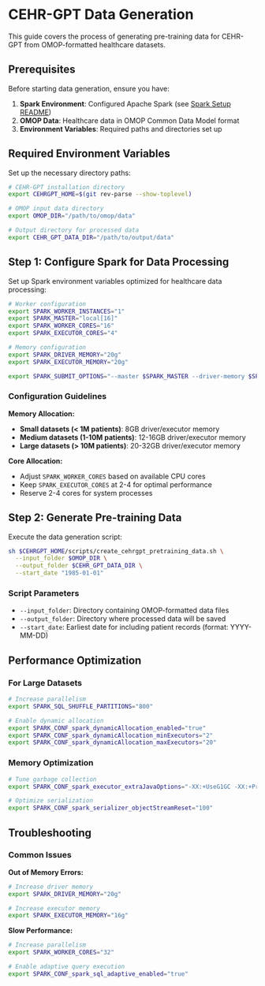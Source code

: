 # CEHR-GPT Data Generation

This guide covers the process of generating pre-training data for CEHR-GPT from OMOP-formatted healthcare datasets.

## Prerequisites

Before starting data generation, ensure you have:

1. **Spark Environment**: Configured Apache Spark (see [Spark Setup README](./spark_setup.md))
2. **OMOP Data**: Healthcare data in OMOP Common Data Model format
3. **Environment Variables**: Required paths and directories set up

## Required Environment Variables

Set up the necessary directory paths:

```bash
# CEHR-GPT installation directory
export CEHRGPT_HOME=$(git rev-parse --show-toplevel)

# OMOP input data directory
export OMOP_DIR="/path/to/omop/data"

# Output directory for processed data
export CEHR_GPT_DATA_DIR="/path/to/output/data"
```

## Step 1: Configure Spark for Data Processing

Set up Spark environment variables optimized for healthcare data processing:

```bash
# Worker configuration
export SPARK_WORKER_INSTANCES="1"
export SPARK_MASTER="local[16]"
export SPARK_WORKER_CORES="16"
export SPARK_EXECUTOR_CORES="4"

# Memory configuration
export SPARK_DRIVER_MEMORY="20g"
export SPARK_EXECUTOR_MEMORY="20g"

export SPARK_SUBMIT_OPTIONS="--master $SPARK_MASTER --driver-memory $SPARK_DRIVER_MEMORY --executor-memory $SPARK_EXECUTOR_MEMORY --executor-cores $SPARK_EXECUTOR_CORES"
```

### Configuration Guidelines

**Memory Allocation:**
- **Small datasets (< 1M patients)**: 8GB driver/executor memory
- **Medium datasets (1-10M patients)**: 12-16GB driver/executor memory
- **Large datasets (> 10M patients)**: 20-32GB driver/executor memory

**Core Allocation:**
- Adjust `SPARK_WORKER_CORES` based on available CPU cores
- Keep `SPARK_EXECUTOR_CORES` at 2-4 for optimal performance
- Reserve 2-4 cores for system processes

## Step 2: Generate Pre-training Data

Execute the data generation script:

```bash
sh $CEHRGPT_HOME/scripts/create_cehrgpt_pretraining_data.sh \
  --input_folder $OMOP_DIR \
  --output_folder $CEHR_GPT_DATA_DIR \
  --start_date "1985-01-01"
```

### Script Parameters

- `--input_folder`: Directory containing OMOP-formatted data files
- `--output_folder`: Directory where processed data will be saved
- `--start_date`: Earliest date for including patient records (format: YYYY-MM-DD)

## Performance Optimization

### For Large Datasets

```bash
# Increase parallelism
export SPARK_SQL_SHUFFLE_PARTITIONS="800"

# Enable dynamic allocation
export SPARK_CONF_spark_dynamicAllocation_enabled="true"
export SPARK_CONF_spark_dynamicAllocation_minExecutors="2"
export SPARK_CONF_spark_dynamicAllocation_maxExecutors="20"
```

### Memory Optimization

```bash
# Tune garbage collection
export SPARK_CONF_spark_executor_extraJavaOptions="-XX:+UseG1GC -XX:+PrintGCDetails"

# Optimize serialization
export SPARK_CONF_spark_serializer_objectStreamReset="100"
```

## Troubleshooting

### Common Issues

**Out of Memory Errors:**
```bash
# Increase driver memory
export SPARK_DRIVER_MEMORY="20g"

# Increase executor memory
export SPARK_EXECUTOR_MEMORY="16g"
```

**Slow Performance:**
```bash
# Increase parallelism
export SPARK_WORKER_CORES="32"

# Enable adaptive query execution
export SPARK_CONF_spark_sql_adaptive_enabled="true"
```
